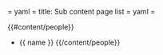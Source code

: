 = yaml =
title: Sub content page list
= yaml =

{{#content/people}}
* {{ name }}
{{/content/people}}
